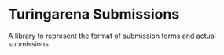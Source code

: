 # Turingarena Submissions

A library to represent the format of submission forms and actual submissions.
